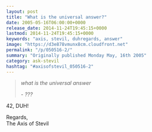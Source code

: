 ```yaml
---
layout: post
title: "What is the universal answer?"
date: 2005-05-16T06:00:00+0000
release_date: 2014-11-24T19:45:15+0000
lastmod: 2014-11-24T19:45:15+0000
keywords: "axis, stevil, duhregards, answer"
image: "https://d3e878vmunx8cm.cloudfront.net"
permalink: "/p/050516-2/"
summary: "Originally published Monday May, 16th 2005"
category: ask-stevil
hashtag: "#axisofstevil_050516-2"
---
```


> *what is the universal answer*
> 
> *\- ???*

42, DUH!

Regards,  
The Axis of Stevil
